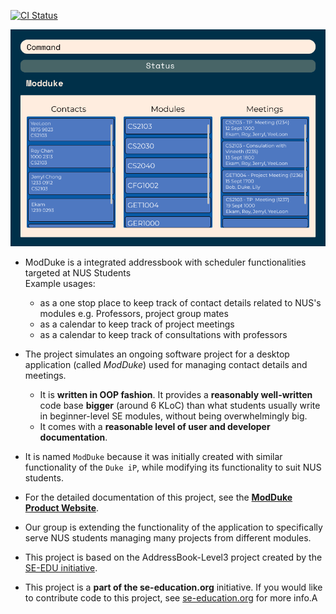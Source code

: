 [![CI Status](https://github.com/AY2021S1-CS2103-F10-2/tp/workflows/Java%20CI/badge.svg)](https://github.com/AY2021S1-CS2103-F10-2/tp/actions)

![Ui](docs/images/Ui.png)

* ModDuke is a integrated addressbook with scheduler functionalities targeted at NUS Students<br>
  Example usages:
  * as a one stop place to keep track of contact details related to NUS's modules e.g. Professors, project group mates
  * as a calendar to keep track of project meetings
  * as a calendar to keep track of consultations with professors

* The project simulates an ongoing software project for a desktop application (called _ModDuke_) used for managing contact details and meetings.

  * It is **written in OOP fashion**. It provides a **reasonably well-written** code base **bigger** (around 6 KLoC) than what students usually write in beginner-level SE modules, without being overwhelmingly big.
  * It comes with a **reasonable level of user and developer documentation**.
* It is named `ModDuke` because it was initially created with similar functionality of the `Duke iP`, while modifying its functionality to suit NUS students.
* For the detailed documentation of this project, see the **[ModDuke Product Website](https://github.com/AY2021S1-CS2103-F10-2/tp)**.
* Our group is extending the functionality of the application to specifically serve NUS students managing many projects from different modules.

* This project is based on the AddressBook-Level3 project created by the [SE-EDU initiative](https://se-education.org).
* This project is a **part of the se-education.org** initiative. If you would like to contribute code to this project, see [se-education.org](https://se-education.org#https://se-education.org/#contributing) for more info.A


